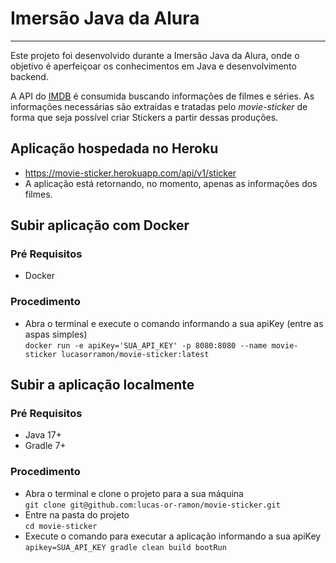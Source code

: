 # Imersão Java da Alura

---
Este projeto foi desenvolvido durante a Imersão Java da Alura, onde o objetivo é aperfeiçoar os conhecimentos em Java e desenvolvimento backend. 

A API do [IMDB](https://imdb-api.com/) é consumida buscando informações de filmes e séries. As informações necessárias são extraídas e tratadas pelo _movie-sticker_ de forma que seja possível criar Stickers a partir dessas produções.

## Aplicação hospedada no Heroku
- https://movie-sticker.herokuapp.com/api/v1/sticker
- A aplicação está retornando, no momento, apenas as informações dos filmes.

## Subir aplicação com Docker
### Pré Requisitos
- Docker

### Procedimento
- Abra o terminal e execute o comando informando a sua apiKey (entre as aspas simples) <br>`docker run -e apiKey='SUA_API_KEY' -p 8080:8080 --name movie-sticker lucasorramon/movie-sticker:latest`

## Subir a aplicação localmente
### Pré Requisitos
- Java 17+
- Gradle 7+

### Procedimento
- Abra o terminal e clone o projeto para a sua máquina <br> `git clone git@github.com:lucas-or-ramon/movie-sticker.git`
- Entre na pasta do projeto <br> `cd movie-sticker`
- Execute o comando para executar a aplicação informando a sua apiKey <br> `apikey=SUA_API_KEY gradle clean build bootRun`
